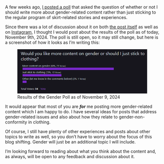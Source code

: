 A few weeks ago, [I posted a poll](https://www.the-beskirted-man.com/polls/poll-would-you-like-more-content-on-gender-or-should-i-just-stick-to-clothing/) that asked the question of whether or not I should write more about gender-related content rather than just sticking to the regular program of skirt-related stories and experiences.

Since there was a lot of discussion about it on both [the post itself](https://www.the-beskirted-man.com/polls/poll-would-you-like-more-content-on-gender-or-should-i-just-stick-to-clothing/) as well as on [Instagram](https://www.instagram.com/thebeskirtedman/), I thought I would post about the results of the poll as of today, November 9th, 2024. The poll is still open, so it may still change, but here is a screenshot of how it looks as I’m writing this:

<figure><img loading="lazy" decoding="async" src="Screenshot-2024-11-09-135653.png" alt="Results of the Gender Poll as of November 9, 2024"><figcaption>Results of the Gender Poll as of November 9, 2024</figcaption></figure>

It would appear that most of you are ***for*** me posting more gender-related content which I am happy to do. I have several ideas for posts that address gender-related issues and also about how they relate to gender-non-conformity in clothing.

Of course, I still have plenty of other experiences and posts about other topics to write as well, so you don’t have to worry about the focus of this blog shifting. Gender will just be an additional topic I will include.

I’m looking forward to reading about what you think about the content and, as always, will be open to any feedback and discussion about it.